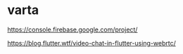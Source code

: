 # varta

https://console.firebase.google.com/project/

https://blog.flutter.wtf/video-chat-in-flutter-using-webrtc/